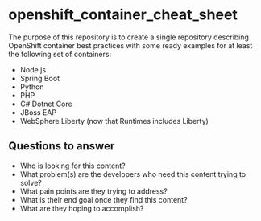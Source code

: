 # openshift_container_cheat_sheet

The purpose of this repository is to create a single repository describing OpenShift container best practices with some ready examples for at least the following set of containers:
- Node.js
- Spring Boot
- Python
- PHP
- C# Dotnet Core
- JBoss EAP
- WebSphere Liberty (now that Runtimes includes Liberty) 

## Questions to answer
- Who is looking for this content? 
- What problem(s) are the developers who need this content trying to solve? 
- What pain points are they trying to address? 
- What is their end goal once they find this content?
- What are they hoping to accomplish?
